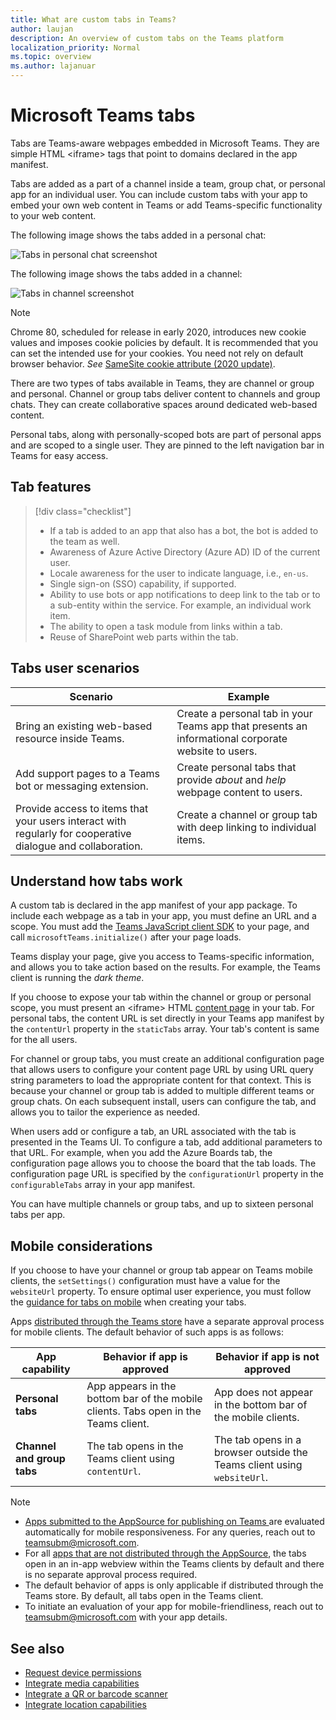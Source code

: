 ```yaml
---
title: What are custom tabs in Teams?
author: laujan
description: An overview of custom tabs on the Teams platform
localization_priority: Normal
ms.topic: overview
ms.author: lajanuar
---
```

# Microsoft Teams tabs

Tabs are Teams-aware webpages embedded in Microsoft Teams. They are simple HTML <iframe\> tags that point to domains declared in the app manifest.

Tabs are added as a part of a channel inside a team, group chat, or personal app for an individual user. You can include custom tabs with your app to embed your own web content in Teams or add Teams-specific functionality to your web content.

The following image shows the tabs added in a personal chat:

![Tabs in personal chat screenshot](~/assets/images/tab-images/tabs-in-personal-chat.png)

The following image shows the tabs added in a channel:

![Tabs in channel screenshot](~/assets/images/tab-images/tabs-pinned-in-a-channel.png)

> [!NOTE]
> Chrome 80, scheduled for release in early 2020, introduces new cookie values and imposes cookie policies by default. It is recommended that you can set the intended use for your cookies. You need not rely on default browser behavior. *See* [SameSite cookie attribute (2020 update)](../resources/samesite-cookie-update.md).

There are two types of tabs available in Teams, they are channel or group and personal. Channel or group tabs deliver content to channels and group chats. They can create collaborative spaces around dedicated web-based content.

Personal tabs, along with personally-scoped bots are part of personal apps and are scoped to a single user. They are pinned to the left navigation bar in Teams for easy access.

## Tab features

> [!div class="checklist"]
>
> * If a tab is added to an app that also has a bot, the bot is added to the team as well.
> * Awareness of Azure Active Directory (Azure AD) ID of the current user.
> * Locale awareness for the user to indicate language, i.e., `en-us`. 
> * Single sign-on (SSO) capability, if supported.
> * Ability to use bots or app notifications to deep link to the tab or to a sub-entity within the service. For example, an individual work item.
> * The ability to open a task module from links within a tab.
> * Reuse of SharePoint web parts within the tab.

## Tabs user scenarios

| **Scenario** | **Example** |
|--------------|-------------|
| Bring an existing web-based resource inside Teams. | Create a personal tab in your Teams app that presents an informational corporate website to users. |
| Add support pages to a Teams bot or messaging extension. | Create personal tabs that provide *about* and *help* webpage content to users. |
| Provide access to items that your users interact with regularly for cooperative dialogue and collaboration. | Create a channel or group tab with deep linking to individual items. |

## Understand how tabs work

A custom tab is declared in the app manifest of your app package. To include each webpage as a tab in your app, you must define an URL and a scope. You must add the [Teams JavaScript client SDK](/javascript/api/overview/msteams-client) to your page, and call `microsoftTeams.initialize()` after your page loads.

Teams display your page, give you access to Teams-specific information, and allows you to take action based on the results. For example, the Teams client is running the *dark theme*.

If you choose to expose your tab within the channel or group or personal scope, you must present an <iframe\> HTML [content page](~/tabs/how-to/create-tab-pages/content-page.md) in your tab. For personal tabs, the content URL is set directly in your Teams app manifest by the `contentUrl` property in the `staticTabs` array. Your tab's content is same for the all users.

For channel or group tabs, you must create an additional configuration page that allows users to configure your content page URL by using URL query string parameters to load the appropriate content for that context. This is because your channel or group tab is added to multiple different teams or group chats. On each subsequent install, users can configure the tab, and allows you to tailor the experience as needed. 

When users add or configure a tab, an URL associated with the tab is presented in the Teams UI. To configure a tab, add additional parameters to that URL. For example, when you add the Azure Boards tab, the configuration page allows you to choose the board that the tab loads. The configuration page URL is specified by the `configurationUrl` property in the `configurableTabs` array in your app manifest.

You can have multiple channels or group tabs, and up to sixteen personal tabs per app.

## Mobile considerations

If you choose to have your channel or group tab appear on Teams mobile clients, the `setSettings()` configuration must have a value for the `websiteUrl` property. To ensure optimal user experience, you must follow the [guidance for tabs on mobile](~/tabs/design/tabs-mobile.md) when creating your tabs.

Apps [distributed through the Teams store](~/concepts/deploy-and-publish/appsource/publish.md) have a separate approval process for mobile clients. The default behavior of such apps is as follows:

| **App capability** | **Behavior if app is approved** | **Behavior if app is not approved** |
| --- | --- | --- |
| **Personal tabs** | App appears in the bottom bar of the mobile clients. Tabs open in the Teams client. | App does not appear in the bottom bar of the mobile clients. |
| **Channel and group tabs** | The tab opens in the Teams client using `contentUrl`. | The tab opens in a browser outside the Teams client using `websiteUrl`. |

> [!NOTE]
>
> * [Apps submitted to the AppSource for publishing on Teams ](../concepts/deploy-and-publish/overview.md#publish-to-appsource) are evaluated automatically for mobile responsiveness. For any queries, reach out to teamsubm@microsoft.com.
> * For all [apps that are not distributed through the AppSource](../concepts/deploy-and-publish/overview.md), the tabs open in an in-app webview within the Teams clients by default and there is no separate approval process required.
> * The default behavior of apps is only applicable if distributed through the Teams store. By default, all tabs open in the Teams client.
> * To initiate an evaluation of your app for mobile-friendliness, reach out to teamsubm@microsoft.com with your app details.

## See also

* [Request device permissions](../concepts/device-capabilities/native-device-permissions.md)
* [Integrate media capabilities](../concepts/device-capabilities/mobile-camera-image-permissions.md)
* [Integrate a QR or barcode scanner](../concepts/device-capabilities/qr-barcode-scanner-capability.md)
* [Integrate location capabilities](../concepts/device-capabilities/location-capability.md)
